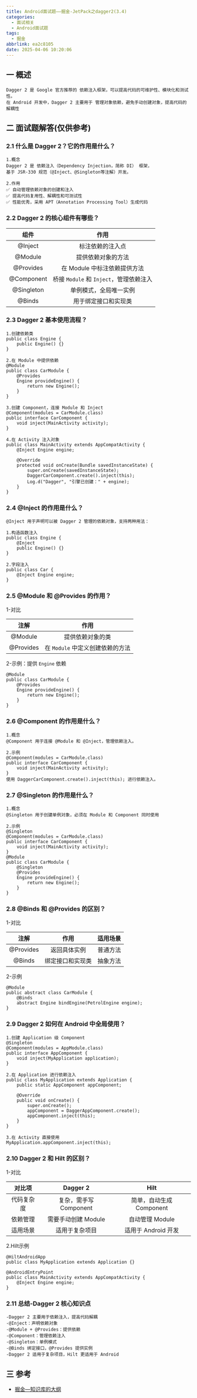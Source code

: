 ```yaml
---
title: Android面试题——掘金-JetPack之dagger2(3.4)
categories:
  - 面试相关
  - Android面试题
tags:
  - 掘金
abbrlink: ea2c8105
date: 2025-04-06 10:20:06
---
```

## 一 概述

```
Dagger 2 是 Google 官方推荐的 依赖注入框架，可以提高代码的可维护性、模块化和测试性。
在 Android 开发中，Dagger 2 主要用于 管理对象依赖，避免手动创建对象，提高代码的解耦性
```

<!--more-->

## 二 面试题解答(仅供参考)

### 2.1 什么是 Dagger 2？它的作用是什么？

```
1.概念
Dagger 2 是 依赖注入（Dependency Injection，简称 DI） 框架，
基于 JSR-330 规范（@Inject、@Singleton等注解）开发。

2.作用
✅ 自动管理依赖对象的创建和注入
✅ 提高代码复用性、解耦性和可测试性
✅ 性能优秀，采用 APT（Annotation Processing Tool）生成代码
```

### 2.2 Dagger 2 的核心组件有哪些？

|    组件    |                  作用                   |
| :--------: | :-------------------------------------: |
|  @Inject   |            标注依赖的注入点             |
|  @Module   |           提供依赖对象的方法            |
| @Provides  |      在 Module 中标注依赖提供方法       |
| @Component | 桥接 `Module` 和 `Inject`，管理依赖注入 |
| @Singleton |         单例模式，全局唯一实例          |
|   @Binds   |          用于绑定接口和实现类           |

### 2.3 Dagger 2 基本使用流程？

```
1.创建依赖类
public class Engine {
    public Engine() {}
}

2.在 Module 中提供依赖
@Module
public class CarModule {
    @Provides
    Engine provideEngine() {
        return new Engine();
    }
}

3.创建 Component，连接 Module 和 Inject
@Component(modules = CarModule.class)
public interface CarComponent {
    void inject(MainActivity activity);
}

4.在 Activity 注入对象
public class MainActivity extends AppCompatActivity {
    @Inject Engine engine;

    @Override
    protected void onCreate(Bundle savedInstanceState) {
        super.onCreate(savedInstanceState);
        DaggerCarComponent.create().inject(this);
        Log.d("Dagger", "引擎已创建：" + engine);
    }
}
```

### 2.4 @Inject 的作用是什么？

```
@Inject 用于声明可以被 Dagger 2 管理的依赖对象，支持两种用法：

1.构造函数注入
public class Engine {
    @Inject
    public Engine() {}
}

2.字段注入
public class Car {
    @Inject Engine engine;
}
```

### 2.5 @Module 和 @Provides 的作用？

1-对比

|   注解    |               作用               |
| :-------: | :------------------------------: |
|  @Module  |         提供依赖对象的类         |
| @Provides | 在 `Module` 中定义创建依赖的方法 |

2-示例：提供 `Engine` 依赖

```
@Module
public class CarModule {
    @Provides
    Engine provideEngine() {
        return new Engine();
    }
}
```

### 2.6 @Component 的作用是什么？

```
1.概念
@Component 用于连接 @Module 和 @Inject，管理依赖注入。

2.示例
@Component(modules = CarModule.class)
public interface CarComponent {
    void inject(MainActivity activity);
}
使用 DaggerCarComponent.create().inject(this); 进行依赖注入。
```

### 2.7 @Singleton 的作用是什么？

```
1.概念
@Singleton 用于创建单例对象，必须在 Module 和 Component 同时使用

2.示例
@Singleton
@Component(modules = CarModule.class)
public interface CarComponent {
    void inject(MainActivity activity);
}
@Module
public class CarModule {
    @Singleton
    @Provides
    Engine provideEngine() {
        return new Engine();
    }
}
```

### 2.8 @Binds 和 @Provides 的区别？

1-对比

|   注解    |       作用       | 适用场景 |
| :-------: | :--------------: | :------: |
| @Provides |   返回具体实例   | 普通方法 |
|  @Binds   | 绑定接口和实现类 | 抽象方法 |

2-示例

```
@Module
public abstract class CarModule {
    @Binds
    abstract Engine bindEngine(PetrolEngine engine);
}
```

### 2.9 Dagger 2 如何在 Android 中全局使用？

```
1.创建 Application 级 Component
@Singleton
@Component(modules = AppModule.class)
public interface AppComponent {
    void inject(MyApplication application);
}

2.在 Application 进行依赖注入
public class MyApplication extends Application {
    public static AppComponent appComponent;

    @Override
    public void onCreate() {
        super.onCreate();
        appComponent = DaggerAppComponent.create();
        appComponent.inject(this);
    }
}

3.在 Activity 直接使用
MyApplication.appComponent.inject(this);
```

### 2.10 Dagger 2 和 Hilt 的区别？

1-对比

|   对比项   |        Dagger 2        |           Hilt           |
| :--------: | :--------------------: | :----------------------: |
| 代码复杂度 | 复杂，需手写 Component | 简单，自动生成 Component |
|  依赖管理  |  需要手动创建 Module   |     自动管理 Module      |
|  适用场景  |     适用于复杂项目     |   适用于 Android 开发    |

2.Hilt示例

```
@HiltAndroidApp
public class MyApplication extends Application {}

@AndroidEntryPoint
public class MainActivity extends AppCompatActivity {
    @Inject Engine engine;
}
```

### 2.11 总结-Dagger 2 核心知识点

```
-Dagger 2 主要用于依赖注入，提高代码解耦
-@Inject：声明依赖对象
-@Module + @Provides：提供依赖
-@Component：管理依赖注入
-@Singleton：单例模式
-@Binds 绑定接口，@Provides 提供实例
-Dagger 2 适用于复杂项目，Hilt 更适用于 Android
```


##  三 参考

* [掘金—知识库的大纲](https://juejin.cn/post/7480464724096057381)